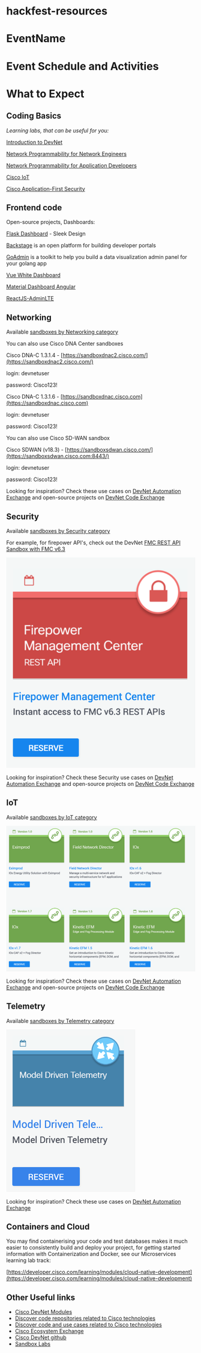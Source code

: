 # hackfest-resources

# EventName

# Event Schedule and Activities 

# What to Expect 

## Coding Basics

*Learning labs, that can be useful for you:*

[Introduction to DevNet](https://developer.cisco.com/learning/tracks/devnet-beginner)

[Network Programmability for Network Engineers](https://developer.cisco.com/learning/tracks/netprog-eng)

[Network Programmability for Application Developers](https://developer.cisco.com/learning/tracks/netprog-appdev)

[Cisco IoT](https://developer.cisco.com/learning/tracks/iot)

[Cisco Application-First Security](https://developer.cisco.com/learning/tracks/cisco-app-first-security)

## Frontend code

Open-source projects, Dashboards:

[Flask Dashboard](https://github.com/app-generator/flask-dashboard-sleek) - Sleek Design

[Backstage](https://github.com/spotify/backstage) is an open platform for building developer portals

[GoAdmin](https://github.com/GoAdminGroup/go-admin) is a toolkit to help you build a data visualization admin panel for your golang app

[Vue White Dashboard](https://github.com/creativetimofficial/vue-white-dashboard)

[Material Dashboard Angular](https://github.com/creativetimofficial/material-dashboard-angular2)

[ReactJS-AdminLTE](https://github.com/booleanhunter/ReactJS-AdminLTE)

## Networking

Available [sandboxes by Networking category](https://devnetsandbox.cisco.com/RM/Topology?c=14ec7ccf-2988-474e-a135-1e90b9bc6caf)

You can also use Cisco DNA Center sandboxes

Cisco DNA-C 1.3.1.4 - [https://sandboxdnac2.cisco.com/](https://sandboxdnac2.cisco.com/)

login: devnetuser

password: Cisco123!

Cisco DNA-C 1.3.1.6 - [https://sandboxdnac.cisco.com](https://sandboxdnac.cisco.com)

login: devnetuser

password: Cisco123!

You can also use Cisco SD-WAN sandbox

Cisco SDWAN (v18.3) - [https://sandboxsdwan.cisco.com/](https://sandboxsdwan.cisco.com:8443/)

login: devnetuser

password: Cisco123!

Looking for inspiration? Check these use cases on [DevNet Automation Exchange](https://developer.cisco.com/network-automation/listing/#domain=Campus%2FBranch) and open-source projects on [DevNet Code Exchange](https://developer.cisco.com/codeexchange/explore/#tech=Networking)

## Security

Available [sandboxes by Security category](https://devnetsandbox.cisco.com/RM/Topology?c=a6f8430c-5b24-439d-b28a-effb42d4c20c)

For example, for firepower API's, check out the DevNet [FMC REST API Sandbox with FMC v6.3](https://devnetsandbox.cisco.com/RM/Diagram/Index/1228cb22-b2ba-48d3-a70a-86a53f4eecc0?diagramType=Topology)

[![](docs/img/FMC_REST_API_Sandbox.png)](https://devnetsandbox.cisco.com/RM/Diagram/Index/1228cb22-b2ba-48d3-a70a-86a53f4eecc0?diagramType=Topology)

Looking for inspiration? Check these Security use cases on [DevNet Automation Exchange](https://developer.cisco.com/network-automation/listing/#domain=Security) and open-source projects on [DevNet Code Exchange](https://developer.cisco.com/codeexchange/explore/#tech=Security)

## IoT

Available [sandboxes by IoT category](https://devnetsandbox.cisco.com/RM/Topology?c=171f6448-a74a-4831-a8c5-ad6f681bfc0d)

[![](docs/img/iot_sandboxes.png)](https://devnetsandbox.cisco.com/RM/Topology?c=171f6448-a74a-4831-a8c5-ad6f681bfc0d)

Looking for inspiration? Check these use cases on [DevNet Automation Exchange](https://developer.cisco.com/network-automation/listing/#domain=IoT) and open-source projects on [DevNet Code Exchange](https://developer.cisco.com/codeexchange/explore/#tech=IoT)

## Telemetry

Available [sandboxes by Telemetry category](https://devnetsandbox.cisco.com/RM/Diagram/Index/0e053963-b039-4a15-94f6-54db2f5ad61c?diagramType=Topology)

[![](docs/img/telmetry_sandbox.png)](https://devnetsandbox.cisco.com/RM/Diagram/Index/0e053963-b039-4a15-94f6-54db2f5ad61c?diagramType=Topology)

Looking for inspiration? Check these use cases on [DevNet Automation Exchange](https://developer.cisco.com/network-automation/listing/#domain=Campus%2FBranch)

## Containers and Cloud

You may find containerising your code and test databases makes it much easier to consistently build and deploy your project, for getting started information with Containerization and Docker, see our Microservices learning lab track:

[https://developer.cisco.com/learning/modules/cloud-native-development](https://developer.cisco.com/learning/modules/cloud-native-development)

## **Other Useful links**

- [Cisco DevNet Modules](https://developer.cisco.com/learning/modules)
- [Discover code repositories related to Cisco technologies](https://developer.cisco.com/codeexchange/)
- [Discover code and use cases related to Cisco technologies](https://developer.cisco.com/network-automation/)
- [Cisco Ecosystem Exchange](https://developer.cisco.com/ecosystem)
- [Cisco DevNet github](https://github.com/CiscoDevNet)
- [Sandbox Labs](https://devnetsandbox.cisco.com/RM/Topology)

